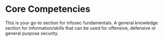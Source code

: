 # Core Competencies
This is your go-to section for infosec fundamentals. A general knowledge section for information/skills that can be used for offensive, defensive or general purpose security.